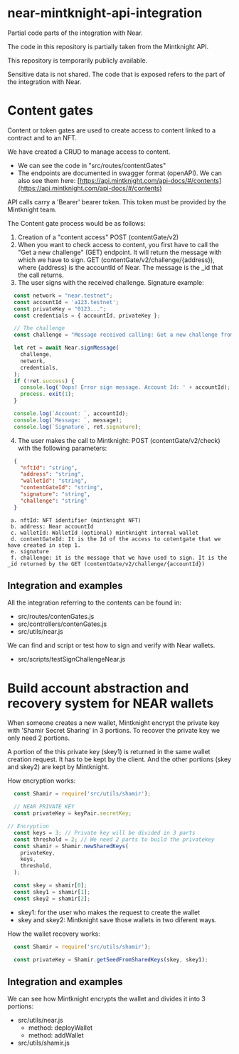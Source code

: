 # near-mintknight-api-integration

Partial code parts of the integration with Near.

The code in this repository is partially taken from the Mintknight API.

This repository is temporarily publicly available.

Sensitive data is not shared. The code that is exposed refers to the part of the integration with Near.

# Content gates

Content or token gates are used to create access to content linked to a contract and to an NFT.

We have created a CRUD to manage access to content.
- We can see the code in "src/routes/contentGates"
- The endpoints are documented in swagger format (openAPI). We can also see them here: [https://api.mintknight.com/api-docs/#/contents](https://api.mintknight.com/api-docs/#/contents)

API calls carry a 'Bearer' bearer token. This token must be provided by the Mintknight team.

The Content gate process would be as follows:
1. Creation of a "content access" POST (contentGate/v2)
2. When you want to check access to content, you first have to call the "Get a new challenge" (GET) endpoint. It will return the message with which we have to sign. GET (contentGate/v2/challenge/{address}), where {address} is the accountId of Near. The message is the _id that the call returns.
3. The user signs with the received challenge. Signature example:

```javascript
  const network = "near.testnet";
  const accountId = 'a123.testnet';
  const privateKey = "0123...";
  const credentials = { accountId, privateKey };

  // The challenge
  const challenge = "Message received calling: Get a new challenge from mintknight. _id is the message";

  let ret = await Near.signMessage(
    challenge,
    network,
    credentials,
  );
  if (!ret.success) {
    console.log('Oops! Error sign message. Account Id: ' + accountId);
    process. exit(1);
  }

  console.log(`Account: `, accountId);
  console.log(`Message: `, message);
  console.log(`Signature`, ret.signature);
```

4. The user makes the call to Mintknight: POST (contentGate/v2/check) with the following parameters:

```json
  {
    "nftId": "string",
    "address": "string",
    "walletId": "string",
    "contentGateId": "string",
    "signature": "string",
    "challenge": "string"
  }
```
     a. nftId: NFT identifier (mintknight NFT)
     b. address: Near accountId
     c. walletId: WalletId (optional) mintknight internal wallet
     d. contentGateId: It is the Id of the access to cotentgate that we have created in step 1.
     e. signature
     f. challenge: it is the message that we have used to sign. It is the _id returned by the GET (contentGate/v2/challenge/{accountId})


## Integration and examples

All the integration referring to the contents can be found in:
- src/routes/contenGates.js
- src/controllers/contenGates.js
- src/utils/near.js

We can find and script or test how to sign and verify with Near wallets.
- src/scripts/testSignChallengeNear.js


# Build account abstraction and recovery system for NEAR wallets

When someone creates a new wallet, Mintknight encrypt the private key with 'Shamir Secret Sharing' in 3 portions. To recover the private key we only need 2 portions.

A portion of the this private key (skey1) is returned in the same wallet creation request. It has to be kept by the client. And the other portions (skey and skey2) are kept by Mintknight.

How encryption works:

```javascript
  const Shamir = require('src/utils/shamir');

  // NEAR PRIVATE KEY
  const privateKey = keyPair.secretKey;

// Encryption
  const keys = 3; // Private key will be divided in 3 parts
  const threshold = 2; // We need 2 parts to build the privatekey
  const shamir = Shamir.newSharedKeys(
    privateKey,
    keys,
    threshold,
  );

  const skey = shamir[0];
  const skey1 = shamir[1];
  const skey2 = shamir[2];
```

- skey1: for the user who makes the request to create the wallet
- skey and skey2: Mintknight save those wallets in two diferent ways.

How the wallet recovery works:

```javascript
  const Shamir = require('src/utils/shamir');

  const privateKey = Shamir.getSeedFromSharedKeys(skey, skey1);
```

## Integration and examples

We can see how Mintknight encrypts the wallet and divides it into 3 portions:

- src/utils/near.js
    - method: deployWallet
    - method: addWallet
- src/utils/shamir.js
